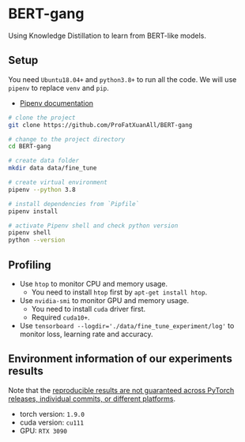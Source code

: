 # BERT-gang

Using Knowledge Distillation to learn from BERT-like models.

## Setup

You need `Ubuntu18.04+` and `python3.8+` to run all the code.
We will use `pipenv` to replace `venv` and `pip`.

- [Pipenv documentation](https://pipenv.pypa.io/en/latest/)

```bash
# clone the project
git clone https://github.com/ProFatXuanAll/BERT-gang

# change to the project directory
cd BERT-gang

# create data folder
mkdir data data/fine_tune

# create virtual environment
pipenv --python 3.8

# install dependencies from `Pipfile`
pipenv install

# activate Pipenv shell and check python version
pipenv shell
python --version
```

## Profiling

- Use `htop` to monitor CPU and memory usage.
  - You need to install `htop` first by `apt-get install htop`.
- Use `nvidia-smi` to monitor GPU and memory usage.
  - You need to install `cuda` driver first.
  - Required `cuda10+`.
- Use `tensorboard --logdir='./data/fine_tune_experiment/log'` to monitor loss, learning rate and accuracy.

## Environment information of our experiments results
Note that the [reproducible results are not guaranteed across PyTorch releases, individual commits, or different platforms](https://pytorch.org/docs/stable/notes/randomness.html).

- torch version: `1.9.0`
- cuda version: `cu111`
- GPU: `RTX 3090`
